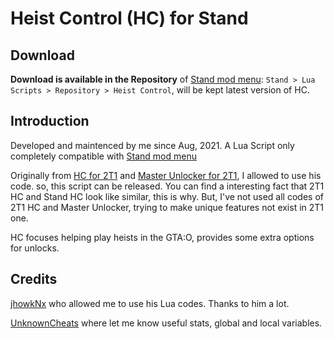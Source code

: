 # Heist Control (HC) for Stand


## Download

**Download is available in the Repository** of [Stand mod menu](https://stand.gg): `Stand > Lua Scripts > Repository > Heist Control`, will be kept latest version of HC.


## Introduction

Developed and maintenced by me since Aug, 2021.
A Lua Script only completely compatible with [Stand mod menu](https://stand.gg)

Originally from [HC for 2T1](https://github.com/jhowkNx/Heist-Control-v2) and [Master Unlocker for 2T1](https://github.com/jhowkNx/Master-Unlocker), I allowed to use his code. so, this script can be released. You can find a interesting fact that 2T1 HC and Stand HC look like similar, this is why.
But, I've not used all codes of 2T1 HC and Master Unlocker, trying to make unique features not exist in 2T1 one.

HC focuses helping play heists in the GTA:O, provides some extra options for unlocks.


## Credits

[jhowkNx](https://github.com/jhowkNx/) who allowed me to use his Lua codes. Thanks to him a lot.

[UnknownCheats](https://www.unknowncheats.me/forum/grand-theft-auto-v) where let me know useful stats, global and local variables.
